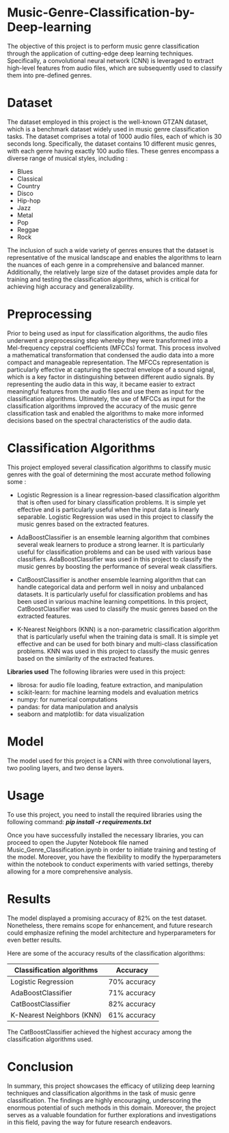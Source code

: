 # Music-Genre-Classification-by-Deep-learning
The objective of this project is to perform music genre classification through the application of cutting-edge deep learning techniques. Specifically, a convolutional neural network (CNN) is leveraged to extract high-level features from audio files, which are subsequently used to classify them into pre-defined genres.
# Dataset
The dataset employed in this project is the well-known GTZAN dataset, which is a benchmark dataset widely used in music genre classification tasks. The dataset comprises a total of 1000 audio files, each of which is 30 seconds long. Specifically, the dataset contains 10 different music genres, with each genre having exactly 100 audio files. These genres encompass a diverse range of musical styles, including : 

* Blues
* Classical
* Country
* Disco
* Hip-hop
* Jazz
* Metal
* Pop
* Reggae
* Rock

The inclusion of such a wide variety of genres ensures that the dataset is representative of the musical landscape and enables the algorithms to learn the nuances of each genre in a comprehensive and balanced manner. Additionally, the relatively large size of the dataset provides ample data for training and testing the classification algorithms, which is critical for achieving high accuracy and generalizability.

# Preprocessing
Prior to being used as input for classification algorithms, the audio files underwent a preprocessing step whereby they were transformed into a Mel-frequency cepstral coefficients (MFCCs) format. This process involved a mathematical transformation that condensed the audio data into a more compact and manageable representation. The MFCCs representation is particularly effective at capturing the spectral envelope of a sound signal, which is a key factor in distinguishing between different audio signals. By representing the audio data in this way, it became easier to extract meaningful features from the audio files and use them as input for the classification algorithms. Ultimately, the use of MFCCs as input for the classification algorithms improved the accuracy of the music genre classification task and enabled the algorithms to make more informed decisions based on the spectral characteristics of the audio data.

# Classification Algorithms
This project employed several classification algorithms to classify music genres with the goal of determining the most accurate method following some :
* Logistic Regression
 is a linear regression-based classification algorithm that is often used for binary classification problems. It is simple yet effective and is particularly useful when the input data is linearly separable. Logistic Regression was used in this project to classify the music genres based on the extracted features.

* AdaBoostClassifier
 is an ensemble learning algorithm that combines several weak learners to produce a strong learner. It is particularly useful for classification problems and can be used with various base classifiers. AdaBoostClassifier was used in this project to classify the music genres by boosting the performance of several weak classifiers.

* CatBoostClassifier
 is another ensemble learning algorithm that can handle categorical data and perform well in noisy and unbalanced datasets. It is particularly useful for classification problems and has been used in various machine learning competitions. In this project, CatBoostClassifier was used to classify the music genres based on the extracted features.

* K-Nearest Neighbors (KNN)
 is a non-parametric classification algorithm that is particularly useful when the training data is small. It is simple yet effective and can be used for both binary and multi-class classification problems. KNN was used in this project to classify the music genres based on the similarity of the extracted features.

**Libraries used**
The following libraries were used in this project:

* librosa: for audio file loading, feature extraction, and manipulation
* scikit-learn: for machine learning models and evaluation metrics
* numpy: for numerical computations
* pandas: for data manipulation and analysis
* seaborn and matplotlib: for data visualization
# Model
The model used for this project is a CNN with three convolutional layers, two pooling layers, and two dense layers. 

# Usage
To use this project, you need to install the required libraries using the following command:
***pip install -r requirements.txt***

Once you have successfully installed the necessary libraries, you can proceed to open the Jupyter Notebook file named Music_Genre_Classification.ipynb in order to initiate training and testing of the model. Moreover, you have the flexibility to modify the hyperparameters within the notebook to conduct experiments with varied settings, thereby allowing for a more comprehensive analysis.

# Results
The model displayed a promising accuracy of 82% on the test dataset. Nonetheless, there remains scope for enhancement, and future research could emphasize refining the model architecture and hyperparameters for even better results.

Here are some of the accuracy results of the classification algorithms:

Classification algorithms  | Accuracy
------------- | -------------
Logistic Regression |70% accuracy
AdaBoostClassifier  | 71% accuracy
CatBoostClassifier  | 82% accuracy
K-Nearest Neighbors (KNN)  | 61% accuracy

The CatBoostClassifier achieved the highest accuracy among the classification algorithms used.

# Conclusion
In summary, this project showcases the efficacy of utilizing deep learning techniques and classification algorithms in the task of music genre classification. The findings are highly encouraging, underscoring the enormous potential of such methods in this domain. Moreover, the project serves as a valuable foundation for further explorations and investigations in this field, paving the way for future research endeavors.
